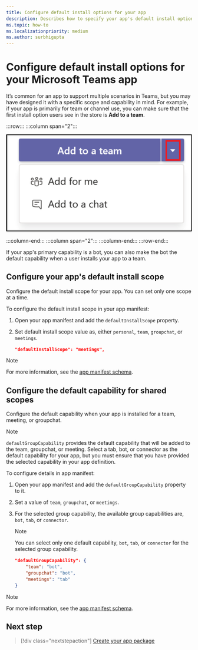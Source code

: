 ```yaml
---
title: Configure default install options for your app
description: Describes how to specify your app's default install options and default capability for shared scopes.
ms.topic: how-to
ms.localizationpriority: medium
ms.author: surbhigupta
---
```

# Configure default install options for your Microsoft Teams app

It’s common for an app to support multiple scenarios in Teams, but you may have designed it with a specific scope and capability in mind. For example, if your app is primarily for team or channel use, you can make sure that the first install option users see in the store is **Add to a team**.

:::row:::
   :::column span="2":::

![Add an app dropdown example](../../assets/images/compose-extensions/addanapp.png)

   :::column-end:::
   :::column span="2":::
   :::column-end:::
:::row-end:::

If your app's primary capability is a bot, you can also make the bot the default capability when a user installs your app to a team.

## Configure your app's default install scope

Configure the default install scope for your app. You can set only one scope at a time.

To configure the default install scope in your app manifest:

1. Open your app manifest and add the `defaultInstallScope` property.
2. Set default install scope value as, either `personal`, `team`, `groupchat`, or `meetings`.

    ```json
    "defaultInstallScope": "meetings",
    ```

> [!NOTE]
> For more information, see the [app manifest schema](~/resources/schema/manifest-schema.md).

## Configure the default capability for shared scopes

Configure the default capability when your app is installed for a team, meeting, or groupchat.

> [!NOTE]
> `defaultGroupCapability` provides the default capability that will be added to the team, groupchat, or meeting. Select a tab, bot, or connector as the default capability for your app, but you must ensure that you have provided the selected capability in your app definition.

To configure details in app manifest:

1. Open your app manifest and add the `defaultGroupCapability` property to it.
2. Set a value of `team`, `groupchat`, or `meetings`.
3. For the selected group capability, the available group capabilities are, `bot`, `tab`, or `connector`.

    > [!NOTE]
    > You can select only one default capability, `bot`, `tab`, or `connector` for the selected group capability.

    ```json
    "defaultGroupCapability": {
        "team": "bot",
        "groupchat": "bot",
        "meetings": "tab"
    }
    ```

> [!NOTE]
> For more information, see the [app manifest schema](~/resources/schema/manifest-schema.md).

## Next step

> [!div class="nextstepaction"]
> [Create your app package](~/concepts/build-and-test/apps-package.md)

